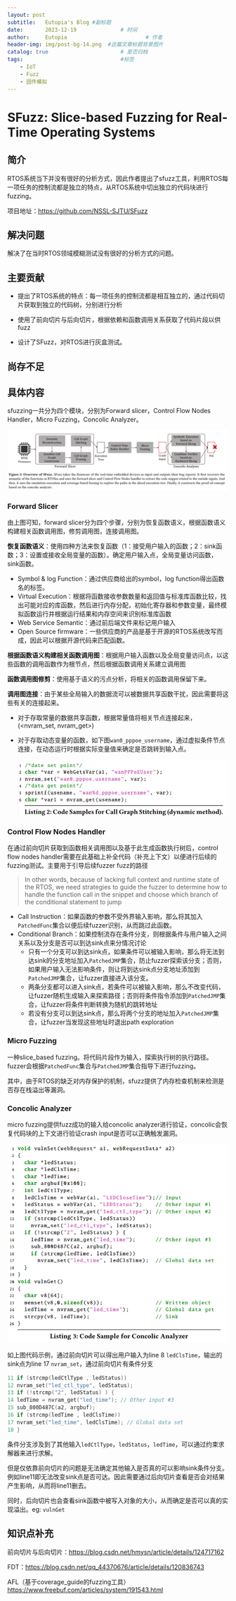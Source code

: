 ```yaml
---
layout: post
subtitle:   Eutopia's Blog #副标题
date:       2023-12-19 				# 时间
author:     Eutopia 						# 作者
header-img: img/post-bg-14.png 	#这篇文章标题背景图片
catalog: true 						# 是否归档
tags:								#标签
    - IoT
    - Fuzz
    - 固件模拟
---
```


# SFuzz: Slice-based Fuzzing for Real-Time Operating Systems  

## 简介

RTOS系统当下并没有很好的分析方式，因此作者提出了sfuzz工具，利用RTOS每一项任务的控制流都是独立的特点，从RTOS系统中切出独立的代码块进行fuzzing。

项目地址：https://github.com/NSSL-SJTU/SFuzz

## 解决问题

解决了在当时RTOS领域模糊测试没有很好的分析方式的问题。

## 主要贡献

- 提出了RTOS系统的特点：每一项任务的控制流都是相互独立的，通过代码切片获取到独立的代码树，分别进行分析

- 使用了前向切片与后向切片，根据依赖和函数调用关系获取了代码片段以供fuzz

- 设计了SFuzz，对RTOS进行灰盒测试。

  

## 尚存不足



## 具体内容

sfuzzing一共分为四个模块，分别为Forward slicer，Control Flow Nodes Handler，Micro Fuzzing，Concolic Analyzer。

![figure_2](/img/posts/2023-12-19-SFuzz笔记/figure_2.png)

### Forward Slicer

由上图可知，forward slicer分为四个步骤，分别为恢复函数语义，根据函数语义构建相关函数调用图，修剪调用图，连接调用图。

**恢复函数语义**：使用四种方法来恢复函数（1：接受用户输入的函数；2：sink函数；3：设置或接收全局变量的函数）。确定用户输入点，全局变量访问函数，sink函数。

- Symbol & log Function：通过供应商给出的symbol，log function得出函数名的标签。
- Virtual Execution：根据将函数接收参数数量和返回值与标准库函数比较，找出可能对应的库函数，然后进行内存分配，初始化寄存器和参数变量，最终模拟函数运行并根据运行结果和内存空间来识别标准库函数
- Web Service Semantic：通过前后端文件来标记用户输入
- Open Source firmware：一些供应商的产品是基于开源的RTOS系统改写而成，因此可以根据开源代码来匹配函数。

**根据函数语义构建相关函数调用图**：根据用户输入函数以及全局变量访问点，以这些函数的调用函数作为根节点，然后根据函数调用关系建立调用图

**函数调用图修剪**：使用基于语义的污点分析，将相关的函数调用保留下来。

**调用图连接**：由于某些全局输入的数据流可以被数据共享函数干扰，因此需要将这些有关的连接起来。

- 对于存取常量的数据共享函数，根据常量值将相关节点连接起来，(<nvram_set, nvram_get>)

- 对于存取动态变量的函数，如下图`wan0_pppoe_username`，通过虚拟条件节点连接，在动态运行时根据实际变量值来确定是否跳转到输入点。

  ![image-20231129090544941](/img/posts/2023-12-19-SFuzz笔记/image-20231129090544941.png)

### Control Flow Nodes Handler

在通过前向切片获取到函数相关调用图以及基于此生成函数执行树后，control flow nodes handler需要在此基础上补全代码（补充上下文）以便进行后续的fuzzing测试。主要用于引导后续fuzzer fuzz的路径

> In other words, because of lacking full context and runtime state of the
> RTOS, we need strategies to guide the fuzzer to determine how to handle the function call in the snippet and choose which branch of
> the conditional statement to jump  

- Call Instruction：如果函数的参数不受外界输入影响，那么将其加入`PatchedFunc`集合以便后续fuzzer识别，从而跳过此函数。
- Conditional Branch：如果控制流存在条件分支，则根据条件与用户输入之间关系以及分支是否可以到达sink点来分情况讨论
  - 只有一个分支可以到达sink点，如果条件可以被输入影响，那么将无法到达sink的分支地址加入`PatchedJMP`集合，防止fuzzer探索该分支；否则，如果用户输入无法影响条件，则让将到达sink点分支地址添加到`PatchedJMP`集合，让fuzzer直接进入该分支。
  - 两条分支都可以进入sink点，若条件可以被输入影响，那么不改变代码，让fuzzer随机生成输入来探索路径；否则将条件指令添加到`PatchedJMP`集合，让fuzzer将条件判断转换为随机的跳转地址
  - 若没有分支可以到达sink点，那么将两个分支的地址加入`PatchedJMP`集合，让fuzzer当发现这些地址时退出path exploration

### Micro Fuzzing

一种slice_based fuzzing。将代码片段作为输入，探索执行树的执行路径。fuzzer会根据`PatchedFunc`集合与`PatchedJMP`集合指导下进行fuzzing。

其中，由于RTOS的缺乏对内存保护的机制，sfuzz提供了内存检查机制来检测是否存在栈溢出等漏洞。

### Concolic Analyzer

micro fuzzing提供fuzz成功的输入给concolic analyzer进行验证，concolic会恢复代码块的上下文进行验证crash input是否可以正确触发漏洞。

![listing_3](/img/posts/2023-12-19-SFuzz笔记/listing_3.png)

如上图代码示例，通过前向切片可以得出用户输入为line 8 `ledClsTime`，输出的sink点为line 17 `nvram_set`，通过前向切片有条件分支

```c
11 if (strcmp(ledCtlType , ledStatus))
12 nvram_set("led_ctl_type", ledStatus);
13 if (!strcmp("2", ledStatus) ) {
14 ledTime = nvram_get("led_time"); // Other input #3
15 sub_800D487C(a2, argbuf);
16 if (strcmp(ledTime , ledClsTime))
17 nvram_set("led_time", ledClsTime); // Global data set
18 }
```

条件分支涉及到了其他输入`ledCtlType`，`ledStatus`，`ledTime`，可以通过约束求解器来进行求解。

但是仅依靠前向切片的问题是无法确定其他输入是否真的可以影响sink条件分支。例如line11即无法改变sink点是否可达。因此需要通过后向切片查看是否会对结果产生影响，从而将line11删去。

同时，后向切片也会查看sink函数中被写入对象的大小，从而确定是否可以真的实现溢出。eg: `vulnGet`



## 知识点补充

前向切片与后向切片：https://blog.csdn.net/hmysn/article/details/124717162

FDT：https://blog.csdn.net/qq_44370676/article/details/120836743

AFL（基于coverage_guide的fuzzing工具）https://www.freebuf.com/articles/system/191543.html